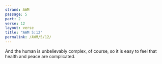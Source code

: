 ```yaml
---
strand: AWM
passage: 5
part: 2
verse: 12
layout: verse
title: "AWM 5:12"
permalink: /AWM/5/12/
---
```

And the human is unbelievably complex, of course, so it is easy to feel that health and peace are complicated.

